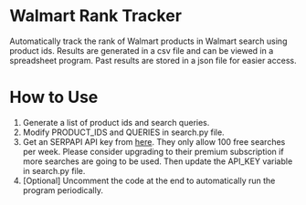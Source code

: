 # Walmart Rank Tracker
Automatically track the rank of Walmart products in Walmart search using product ids.
Results are generated in a csv file and can be viewed in a spreadsheet program.
Past results are stored in a json file for easier access.

# How to Use
1. Generate a list of product ids and search queries.
2. Modify PRODUCT_IDS and QUERIES in search.py file.
3. Get an SERPAPI API key from [here](https://serpapi.com/api-key). They only allow 100 free searches per week. Please consider upgrading to their premium subscription if more searches are going to be used. Then update the API_KEY variable in search.py file.
4. [Optional] Uncomment the code at the end to automatically run the program periodically.
